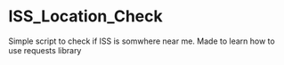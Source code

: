 # ISS_Location_Check

Simple script to check if ISS is somwhere near me. Made to learn how to use requests library
